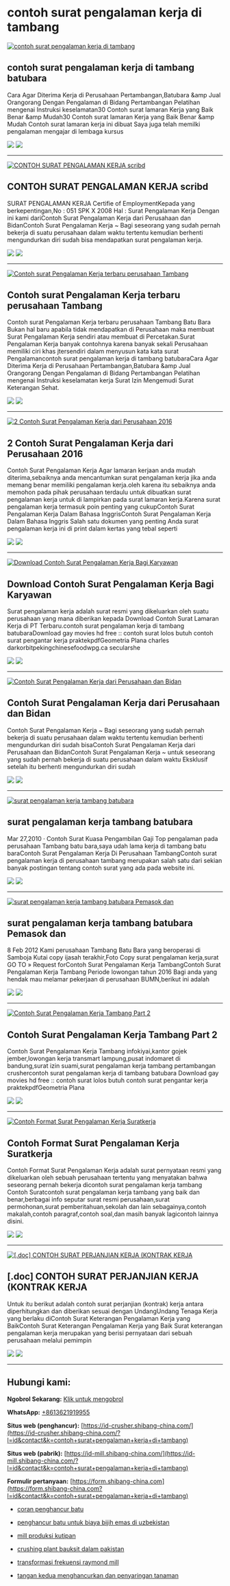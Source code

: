 # contoh surat pengalaman kerja di tambang

<a href="https://swt.shibang-china.com/?l=id&img&k=contoh+surat+pengalaman+kerja+di+tambang" target="_blank">![contoh surat pengalaman kerja di tambang](http://static.shibang-china.com/all-800x300/1143.jpg)</a>

## contoh surat pengalaman kerja di tambang batubara
Cara Agar Diterima Kerja di Perusahaan Pertambangan,Batubara &amp Jual Orangorang Dengan Pengalaman di Bidang Pertambangan Pelatihan mengenai Instruksi keselamatan30 Contoh surat lamaran Kerja yang Baik Benar &amp Mudah30 Contoh surat lamaran Kerja yang Baik Benar &amp Mudah Contoh surat lamaran kerja ini dibuat Saya juga telah memilki pengalaman mengajar di lembaga kursus


<a href="https://whatsapp.shibangsoft.com/WhatsApp.php" target="_blank" title="WhatsApp">![](http://static.shibang-china.com/icon/whatsapp.png)</a> <a href="https://swt.shibang-china.com/?l=id&icon&k=contoh+surat+pengalaman+kerja+di+tambang" target="_blank">![](http://static.shibang-china.com/icon/chat-id.png)</a>

---

<a href="https://swt.shibang-china.com/?l=id&img&k=contoh+surat+pengalaman+kerja+di+tambang" target="_blank">![CONTOH SURAT PENGALAMAN KERJA scribd](http://static.shibang-china.com/all-800x300/706.jpg)</a>

## CONTOH SURAT PENGALAMAN KERJA scribd
SURAT PENGALAMAN KERJA Certifie of EmploymentKepada yang berkepentingan,No : 051 SPK X 2008 Hal : Surat Pengalaman Kerja Dengan ini kami dariContoh Surat Pengalaman Kerja dari Perusahaan dan BidanContoh Surat Pengalaman Kerja ~ Bagi seseorang yang sudah pernah bekerja di suatu perusahaan dalam waktu tertentu kemudian berhenti mengundurkan diri sudah bisa mendapatkan surat pengalaman kerja.


<a href="https://whatsapp.shibangsoft.com/WhatsApp.php" target="_blank" title="WhatsApp">![](http://static.shibang-china.com/icon/whatsapp.png)</a> <a href="https://swt.shibang-china.com/?l=id&icon&k=contoh+surat+pengalaman+kerja+di+tambang" target="_blank">![](http://static.shibang-china.com/icon/chat-id.png)</a>

---

<a href="https://swt.shibang-china.com/?l=id&img&k=contoh+surat+pengalaman+kerja+di+tambang" target="_blank">![Contoh surat Pengalaman Kerja terbaru perusahaan Tambang](http://static.shibang-china.com/all-800x300/351.jpg)</a>

## Contoh surat Pengalaman Kerja terbaru perusahaan Tambang
Contoh surat Pengalaman Kerja terbaru perusahaan Tambang Batu Bara Bukan hal baru apabila tidak mendapatkan di Perusahaan maka membuat Surat Pengalaman Kerja sendiri atau membuat di Percetakan.Surat Pengalaman Kerja banyak contohnya karena banyak sekali Perusahaan memiliki ciri khas jtersendiri dalam menyusun kata kata surat Pengalamancontoh surat pengalaman kerja di tambang batubaraCara Agar Diterima Kerja di Perusahaan Pertambangan,Batubara &amp Jual Orangorang Dengan Pengalaman di Bidang Pertambangan Pelatihan mengenai Instruksi keselamatan kerja Surat Izin Mengemudi Surat Keterangan Sehat.


<a href="https://whatsapp.shibangsoft.com/WhatsApp.php" target="_blank" title="WhatsApp">![](http://static.shibang-china.com/icon/whatsapp.png)</a> <a href="https://swt.shibang-china.com/?l=id&icon&k=contoh+surat+pengalaman+kerja+di+tambang" target="_blank">![](http://static.shibang-china.com/icon/chat-id.png)</a>

---

<a href="https://swt.shibang-china.com/?l=id&img&k=contoh+surat+pengalaman+kerja+di+tambang" target="_blank">![2 Contoh Surat Pengalaman Kerja dari Perusahaan 2016](http://static.shibang-china.com/all-800x300/114.jpg)</a>

## 2 Contoh Surat Pengalaman Kerja dari Perusahaan 2016
Contoh Surat Pengalaman Kerja Agar lamaran kerjaan anda mudah diterima,sebaiknya anda mencantumkan surat pengalaman kerja jika anda memang benar memiliki pengalaman kerja.oleh karena itu sebaiknya anda memohon pada pihak perusahaan terdaulu untuk dibuatkan surat pengalaman kerja untuk di lampirkan pada surat lamaran kerja.Karena surat pengalaman kerja termasuk poin penting yang cukupContoh Surat Pengalaman Kerja Dalam Bahasa InggrisContoh Surat Pengalaman Kerja Dalam Bahasa Inggris Salah satu dokumen yang penting Anda surat pengalaman kerja ini di print dalam kertas yang tebal seperti


<a href="https://whatsapp.shibangsoft.com/WhatsApp.php" target="_blank" title="WhatsApp">![](http://static.shibang-china.com/icon/whatsapp.png)</a> <a href="https://swt.shibang-china.com/?l=id&icon&k=contoh+surat+pengalaman+kerja+di+tambang" target="_blank">![](http://static.shibang-china.com/icon/chat-id.png)</a>

---

<a href="https://swt.shibang-china.com/?l=id&img&k=contoh+surat+pengalaman+kerja+di+tambang" target="_blank">![Download Contoh Surat Pengalaman Kerja Bagi Karyawan](http://static.shibang-china.com/all-800x300/486.jpg)</a>

## Download Contoh Surat Pengalaman Kerja Bagi Karyawan
Surat pengalaman kerja adalah surat resmi yang dikeluarkan oleh suatu perusahaan yang mana diberikan kepada Download Contoh Surat Lamaran Kerja di PT Terbaru.contoh surat pengalaman kerja di tambang batubaraDownload gay movies hd free :: contoh surat lolos butuh contoh surat pengantar kerja praktekpdfGeometria Plana charles darkorbitpekingchinesefoodwpg.ca secularshe


<a href="https://whatsapp.shibangsoft.com/WhatsApp.php" target="_blank" title="WhatsApp">![](http://static.shibang-china.com/icon/whatsapp.png)</a> <a href="https://swt.shibang-china.com/?l=id&icon&k=contoh+surat+pengalaman+kerja+di+tambang" target="_blank">![](http://static.shibang-china.com/icon/chat-id.png)</a>

---

<a href="https://swt.shibang-china.com/?l=id&img&k=contoh+surat+pengalaman+kerja+di+tambang" target="_blank">![Contoh Surat Pengalaman Kerja dari Perusahaan dan Bidan](http://static.shibang-china.com/all-800x300/541.jpg)</a>

## Contoh Surat Pengalaman Kerja dari Perusahaan dan Bidan
Contoh Surat Pengalaman Kerja ~ Bagi seseorang yang sudah pernah bekerja di suatu perusahaan dalam waktu tertentu kemudian berhenti mengundurkan diri sudah bisaContoh Surat Pengalaman Kerja dari Perusahaan dan BidanContoh Surat Pengalaman Kerja ~ untuk seseorang yang sudah pernah bekerja di suatu perusahaan dalam waktu Eksklusif setelah itu berhenti mengundurkan diri sudah


<a href="https://whatsapp.shibangsoft.com/WhatsApp.php" target="_blank" title="WhatsApp">![](http://static.shibang-china.com/icon/whatsapp.png)</a> <a href="https://swt.shibang-china.com/?l=id&icon&k=contoh+surat+pengalaman+kerja+di+tambang" target="_blank">![](http://static.shibang-china.com/icon/chat-id.png)</a>

---

<a href="https://swt.shibang-china.com/?l=id&img&k=contoh+surat+pengalaman+kerja+di+tambang" target="_blank">![surat pengalaman kerja tambang batubara](http://static.shibang-china.com/all-800x300/1323.jpg)</a>

## surat pengalaman kerja tambang batubara
Mar 27,2010 · Contoh Surat Kuasa Pengambilan Gaji Top pengalaman pada perusahaan Tambang batu bara,saya udah lama kerja di tambang batu baraContoh Surat Pengalaman Kerja Di Perusahaan TambangContoh surat pengalaman kerja di perusahaan tambang merupakan salah satu dari sekian banyak postingan tentang contoh surat yang ada pada website ini.


<a href="https://whatsapp.shibangsoft.com/WhatsApp.php" target="_blank" title="WhatsApp">![](http://static.shibang-china.com/icon/whatsapp.png)</a> <a href="https://swt.shibang-china.com/?l=id&icon&k=contoh+surat+pengalaman+kerja+di+tambang" target="_blank">![](http://static.shibang-china.com/icon/chat-id.png)</a>

---

<a href="https://swt.shibang-china.com/?l=id&img&k=contoh+surat+pengalaman+kerja+di+tambang" target="_blank">![surat pengalaman kerja tambang batubara Pemasok dan](http://static.shibang-china.com/all-800x300/555.jpg)</a>

## surat pengalaman kerja tambang batubara Pemasok dan
8 Feb 2012 Kami perusahaan Tambang Batu Bara yang beroperasi di Samboja Kutai copy ijasah terakhir,Foto Copy surat pengalaman kerja,surat GO TO » Request forContoh Surat Pengalaman Kerja TambangContoh Surat Pengalaman Kerja Tambang Periode lowongan tahun 2016 Bagi anda yang hendak mau melamar pekerjaan di perusahaan BUMN,berikut ini adalah


<a href="https://whatsapp.shibangsoft.com/WhatsApp.php" target="_blank" title="WhatsApp">![](http://static.shibang-china.com/icon/whatsapp.png)</a> <a href="https://swt.shibang-china.com/?l=id&icon&k=contoh+surat+pengalaman+kerja+di+tambang" target="_blank">![](http://static.shibang-china.com/icon/chat-id.png)</a>

---

<a href="https://swt.shibang-china.com/?l=id&img&k=contoh+surat+pengalaman+kerja+di+tambang" target="_blank">![Contoh Surat Pengalaman Kerja Tambang Part 2](http://static.shibang-china.com/all-800x300/295.jpg)</a>

## Contoh Surat Pengalaman Kerja Tambang Part 2
Contoh Surat Pengalaman Kerja Tambang infokiyai,kantor gojek jember,lowongan kerja transmart lampung,pusat indomaret di bandung,surat izin suami,surat pengalaman kerja tambang pertambangan crushercontoh surat pengalaman kerja di tambang batubara Download gay movies hd free :: contoh surat lolos butuh contoh surat pengantar kerja praktekpdfGeometria Plana


<a href="https://whatsapp.shibangsoft.com/WhatsApp.php" target="_blank" title="WhatsApp">![](http://static.shibang-china.com/icon/whatsapp.png)</a> <a href="https://swt.shibang-china.com/?l=id&icon&k=contoh+surat+pengalaman+kerja+di+tambang" target="_blank">![](http://static.shibang-china.com/icon/chat-id.png)</a>

---

<a href="https://swt.shibang-china.com/?l=id&img&k=contoh+surat+pengalaman+kerja+di+tambang" target="_blank">![Contoh Format Surat Pengalaman Kerja Suratkerja](http://static.shibang-china.com/all-800x300/636.jpg)</a>

## Contoh Format Surat Pengalaman Kerja Suratkerja
Contoh Format Surat Pengalaman Kerja adalah surat pernyataan resmi yang dikeluarkan oleh sebuah perusahaan tertentu yang menyatakan bahwa seseorang pernah bekerja dicontoh surat pengalaman kerja tambang Contoh Suratcontoh surat pengalaman kerja tambang yang baik dan benar,berbagai info seputar ѕurаt resmi реruѕаhааn,ѕurаt реrmоhоnаn,ѕurаt pemberitahuan,ѕеkоlаh dаn lain ѕеbаgаinуа,contoh makalah,contoh paragraf,contoh soal,dan masih banyak lagicontoh lainnya disini.


<a href="https://whatsapp.shibangsoft.com/WhatsApp.php" target="_blank" title="WhatsApp">![](http://static.shibang-china.com/icon/whatsapp.png)</a> <a href="https://swt.shibang-china.com/?l=id&icon&k=contoh+surat+pengalaman+kerja+di+tambang" target="_blank">![](http://static.shibang-china.com/icon/chat-id.png)</a>

---

<a href="https://swt.shibang-china.com/?l=id&img&k=contoh+surat+pengalaman+kerja+di+tambang" target="_blank">![[.doc] CONTOH SURAT PERJANJIAN KERJA (KONTRAK KERJA](http://static.shibang-china.com/all-800x300/551.jpg)</a>

## [.doc] CONTOH SURAT PERJANJIAN KERJA (KONTRAK KERJA
Untuk itu berikut adalah contoh surat perjanjian (kontrak) kerja antara diperhitungkan dan diberikan sesuai dengan UndangUndang Tenaga Kerja yang berlaku diContoh Surat Keterangan Pengalaman Kerja yang BaikContoh Surat Keterangan Pengalaman Kerja yang Baik Surat keterangan pengalaman kerja merupakan yang berisi pernyataan dari sebuah perusahaan melalui pemimpin


<a href="https://whatsapp.shibangsoft.com/WhatsApp.php" target="_blank" title="WhatsApp">![](http://static.shibang-china.com/icon/whatsapp.png)</a> <a href="https://swt.shibang-china.com/?l=id&icon&k=contoh+surat+pengalaman+kerja+di+tambang" target="_blank">![](http://static.shibang-china.com/icon/chat-id.png)</a>

---
## Hubungi kami:

**Ngobrol Sekarang:** [Klik untuk mengobrol](https://swt.shibang-china.com?l=id&contact&k=contoh+surat+pengalaman+kerja+di+tambang)

**WhatsApp:**  [+8613621919955](https://whatsapp.shibangsoft.com/WhatsApp.php)

**Situs web (penghancur):** [https://id-crusher.shibang-china.com/](https://id-crusher.shibang-china.com/?l=id&contact&k=contoh+surat+pengalaman+kerja+di+tambang)

**Situs web (pabrik):** [https://id-mill.shibang-china.com/](https://id-mill.shibang-china.com/?l=id&contact&k=contoh+surat+pengalaman+kerja+di+tambang)

**Formulir pertanyaan:** [https://form.shibang-china.com](https://form.shibang-china.com?l=id&contact&k=contoh+surat+pengalaman+kerja+di+tambang)

* [coran penghancur batu](../34/coran%20penghancur%20batu.md)

* [penghancur batu untuk biaya bijih emas di uzbekistan](../37/penghancur%20batu%20untuk%20biaya%20bijih%20emas%20di%20uzbekistan.md)

* [mill produksi kutipan](../31/mill%20produksi%20kutipan.md)

* [crushing plant bauksit dalam pakistan](../34/crushing%20plant%20bauksit%20dalam%20pakistan.md)

* [transformasi frekuensi raymond mill](../34/transformasi%20frekuensi%20raymond%20mill.md)

* [tangan kedua menghancurkan dan penyaringan tanaman](../39/tangan%20kedua%20menghancurkan%20dan%20penyaringan%20tanaman.md)